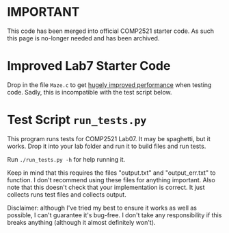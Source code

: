 # IMPORTANT

This code has been merged into official COMP2521 starter code. As such this page is no-longer needed and has been archived.

# Improved Lab7 Starter Code
Drop in the file `Maze.c` to get [hugely improved performance](https://youtu.be/PxdtJ3SC1Ik) when testing code. Sadly, this is incompatible with the test script below.

# Test Script `run_tests.py`
This program runs tests for COMP2521 Lab07. It may be spaghetti, but it works. Drop it into your lab folder and run it to build files and run tests.

Run `./run_tests.py -h` for help running it.

Keep in mind that this requires the files "output.txt" and "output_err.txt" to function. I don't recommend using these files for anything important.
Also note that this doesn't check that your implementation is correct. It just collects runs test files and collects output.

Disclaimer: although I've tried my best to ensure it works as well as possible, I can't guarantee it's bug-free.
I don't take any responsibility if this breaks anything (although it almost definitely won't).
